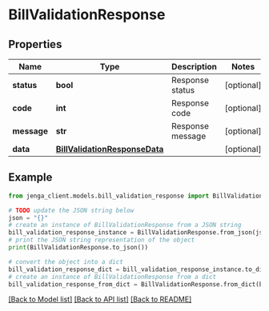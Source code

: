 # BillValidationResponse


## Properties

Name | Type | Description | Notes
------------ | ------------- | ------------- | -------------
**status** | **bool** | Response status | [optional] 
**code** | **int** | Response code | [optional] 
**message** | **str** | Response message | [optional] 
**data** | [**BillValidationResponseData**](BillValidationResponseData.md) |  | [optional] 

## Example

```python
from jenga_client.models.bill_validation_response import BillValidationResponse

# TODO update the JSON string below
json = "{}"
# create an instance of BillValidationResponse from a JSON string
bill_validation_response_instance = BillValidationResponse.from_json(json)
# print the JSON string representation of the object
print(BillValidationResponse.to_json())

# convert the object into a dict
bill_validation_response_dict = bill_validation_response_instance.to_dict()
# create an instance of BillValidationResponse from a dict
bill_validation_response_from_dict = BillValidationResponse.from_dict(bill_validation_response_dict)
```
[[Back to Model list]](../README.md#documentation-for-models) [[Back to API list]](../README.md#documentation-for-api-endpoints) [[Back to README]](../README.md)


